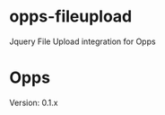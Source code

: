 opps-fileupload
===============

Jquery File Upload integration for Opps


Opps
====

Version: 0.1.x
